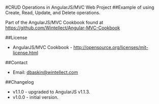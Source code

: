 #CRUD Operations in AngularJS/MVC Web Project
##Example of using Create, Read, Update, and Delete operations.

Part of the AngularJS/MVC Cookbook found at
https://github.com/Wintellect/Angular-MVC-Cookbook

##License
- AngularJS/MVC Cookbook - http://opensource.org/licenses/mit-license.html

##Contact
- Email: dbaskin@wintellect.com

##Changelog
- v1.1.0 - upgraded to AngularJS v1.1.3.
- v1.0.0 - initial version.
